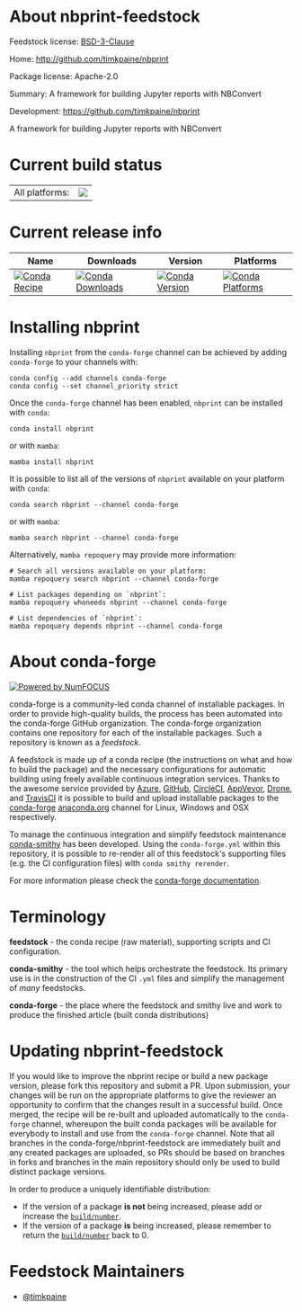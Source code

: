 About nbprint-feedstock
=======================

Feedstock license: [BSD-3-Clause](https://github.com/conda-forge/nbprint-feedstock/blob/main/LICENSE.txt)

Home: http://github.com/timkpaine/nbprint

Package license: Apache-2.0

Summary: A framework for building Jupyter reports with NBConvert

Development: https://github.com/timkpaine/nbprint

A framework for building Jupyter reports with NBConvert

Current build status
====================


<table><tr><td>All platforms:</td>
    <td>
      <a href="https://dev.azure.com/conda-forge/feedstock-builds/_build/latest?definitionId=21209&branchName=main">
        <img src="https://dev.azure.com/conda-forge/feedstock-builds/_apis/build/status/nbprint-feedstock?branchName=main">
      </a>
    </td>
  </tr>
</table>

Current release info
====================

| Name | Downloads | Version | Platforms |
| --- | --- | --- | --- |
| [![Conda Recipe](https://img.shields.io/badge/recipe-nbprint-green.svg)](https://anaconda.org/conda-forge/nbprint) | [![Conda Downloads](https://img.shields.io/conda/dn/conda-forge/nbprint.svg)](https://anaconda.org/conda-forge/nbprint) | [![Conda Version](https://img.shields.io/conda/vn/conda-forge/nbprint.svg)](https://anaconda.org/conda-forge/nbprint) | [![Conda Platforms](https://img.shields.io/conda/pn/conda-forge/nbprint.svg)](https://anaconda.org/conda-forge/nbprint) |

Installing nbprint
==================

Installing `nbprint` from the `conda-forge` channel can be achieved by adding `conda-forge` to your channels with:

```
conda config --add channels conda-forge
conda config --set channel_priority strict
```

Once the `conda-forge` channel has been enabled, `nbprint` can be installed with `conda`:

```
conda install nbprint
```

or with `mamba`:

```
mamba install nbprint
```

It is possible to list all of the versions of `nbprint` available on your platform with `conda`:

```
conda search nbprint --channel conda-forge
```

or with `mamba`:

```
mamba search nbprint --channel conda-forge
```

Alternatively, `mamba repoquery` may provide more information:

```
# Search all versions available on your platform:
mamba repoquery search nbprint --channel conda-forge

# List packages depending on `nbprint`:
mamba repoquery whoneeds nbprint --channel conda-forge

# List dependencies of `nbprint`:
mamba repoquery depends nbprint --channel conda-forge
```


About conda-forge
=================

[![Powered by
NumFOCUS](https://img.shields.io/badge/powered%20by-NumFOCUS-orange.svg?style=flat&colorA=E1523D&colorB=007D8A)](https://numfocus.org)

conda-forge is a community-led conda channel of installable packages.
In order to provide high-quality builds, the process has been automated into the
conda-forge GitHub organization. The conda-forge organization contains one repository
for each of the installable packages. Such a repository is known as a *feedstock*.

A feedstock is made up of a conda recipe (the instructions on what and how to build
the package) and the necessary configurations for automatic building using freely
available continuous integration services. Thanks to the awesome service provided by
[Azure](https://azure.microsoft.com/en-us/services/devops/), [GitHub](https://github.com/),
[CircleCI](https://circleci.com/), [AppVeyor](https://www.appveyor.com/),
[Drone](https://cloud.drone.io/welcome), and [TravisCI](https://travis-ci.com/)
it is possible to build and upload installable packages to the
[conda-forge](https://anaconda.org/conda-forge) [anaconda.org](https://anaconda.org/)
channel for Linux, Windows and OSX respectively.

To manage the continuous integration and simplify feedstock maintenance
[conda-smithy](https://github.com/conda-forge/conda-smithy) has been developed.
Using the ``conda-forge.yml`` within this repository, it is possible to re-render all of
this feedstock's supporting files (e.g. the CI configuration files) with ``conda smithy rerender``.

For more information please check the [conda-forge documentation](https://conda-forge.org/docs/).

Terminology
===========

**feedstock** - the conda recipe (raw material), supporting scripts and CI configuration.

**conda-smithy** - the tool which helps orchestrate the feedstock.
                   Its primary use is in the construction of the CI ``.yml`` files
                   and simplify the management of *many* feedstocks.

**conda-forge** - the place where the feedstock and smithy live and work to
                  produce the finished article (built conda distributions)


Updating nbprint-feedstock
==========================

If you would like to improve the nbprint recipe or build a new
package version, please fork this repository and submit a PR. Upon submission,
your changes will be run on the appropriate platforms to give the reviewer an
opportunity to confirm that the changes result in a successful build. Once
merged, the recipe will be re-built and uploaded automatically to the
`conda-forge` channel, whereupon the built conda packages will be available for
everybody to install and use from the `conda-forge` channel.
Note that all branches in the conda-forge/nbprint-feedstock are
immediately built and any created packages are uploaded, so PRs should be based
on branches in forks and branches in the main repository should only be used to
build distinct package versions.

In order to produce a uniquely identifiable distribution:
 * If the version of a package **is not** being increased, please add or increase
   the [``build/number``](https://docs.conda.io/projects/conda-build/en/latest/resources/define-metadata.html#build-number-and-string).
 * If the version of a package **is** being increased, please remember to return
   the [``build/number``](https://docs.conda.io/projects/conda-build/en/latest/resources/define-metadata.html#build-number-and-string)
   back to 0.

Feedstock Maintainers
=====================

* [@timkpaine](https://github.com/timkpaine/)

